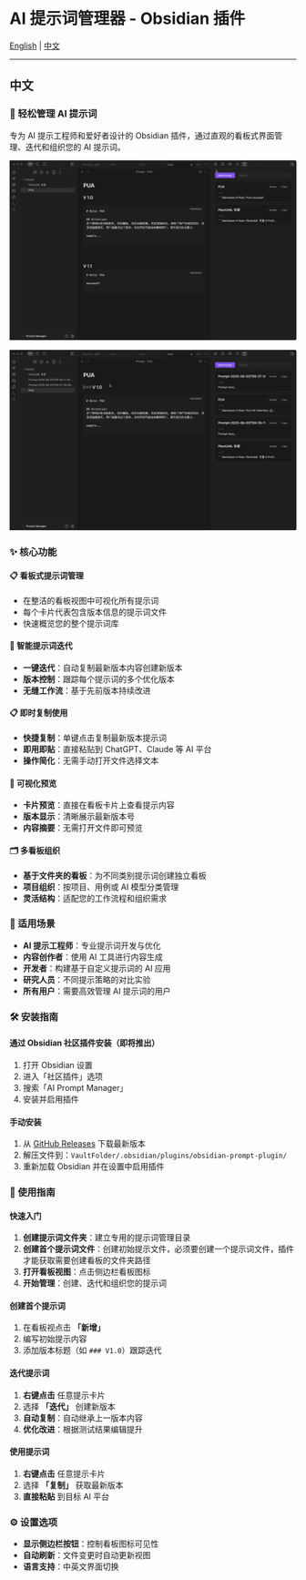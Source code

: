 # AI 提示词管理器 - Obsidian 插件

[English](README.md) | [中文](README-zh.md)

---

## 中文

### 🚀 轻松管理 AI 提示词

专为 AI 提示工程师和爱好者设计的 Obsidian 插件，通过直观的看板式界面管理、迭代和组织您的 AI 提示词。


![新建prompt](asset/newprompt.gif)


![prompt迭代](asset/lterate.gif)


### ✨ 核心功能

#### 📋 **看板式提示词管理**
- 在整洁的看板视图中可视化所有提示词
- 每个卡片代表包含版本信息的提示词文件
- 快速概览您的整个提示词库

#### 🔄 **智能提示词迭代**
- **一键迭代**：自动复制最新版本内容创建新版本
- **版本控制**：跟踪每个提示词的多个优化版本
- **无缝工作流**：基于先前版本持续改进

#### 📋 **即时复制使用**
- **快捷复制**：单键点击复制最新版本提示词
- **即用即贴**：直接粘贴到 ChatGPT、Claude 等 AI 平台
- **操作简化**：无需手动打开文件选择文本

#### 👀 **可视化预览**
- **卡片预览**：直接在看板卡片上查看提示内容
- **版本显示**：清晰展示最新版本号
- **内容摘要**：无需打开文件即可预览

#### 🗂️ **多看板组织**
- **基于文件夹的看板**：为不同类别提示词创建独立看板
- **项目组织**：按项目、用例或 AI 模型分类管理
- **灵活结构**：适配您的工作流程和组织需求

### 🎯 适用场景

- **AI 提示工程师**：专业提示词开发与优化
- **内容创作者**：使用 AI 工具进行内容生成
- **开发者**：构建基于自定义提示词的 AI 应用
- **研究人员**：不同提示策略的对比实验
- **所有用户**：需要高效管理 AI 提示词的用户

### 🛠️ 安装指南

#### 通过 Obsidian 社区插件安装（即将推出）

1. 打开 Obsidian 设置
2. 进入「社区插件」选项
3. 搜索「AI Prompt Manager」
4. 安装并启用插件

#### 手动安装

1. 从 [GitHub Releases](https://github.com/your-username/obsidian-prompt-plugin/releases) 下载最新版本
2. 解压文件到：`VaultFolder/.obsidian/plugins/obsidian-prompt-plugin/`
3. 重新加载 Obsidian 并在设置中启用插件

### 📖 使用指南

#### 快速入门
1. **创建提示词文件夹**：建立专用的提示词管理目录
2. **创建首个提示词文件**：创建初始提示文件，必须要创建一个提示词文件，插件才能获取需要创建看板的文件夹路径
3. **打开看板视图**：点击侧边栏看板图标
3. **开始管理**：创建、迭代和组织您的提示词

#### 创建首个提示词
1. 在看板视点击 **「新增」**
2. 编写初始提示内容
3. 添加版本标题（如 `### V1.0`）跟踪迭代

#### 迭代提示词
1. **右键点击** 任意提示卡片
2. 选择 **「迭代」** 创建新版本
3. **自动复制**：自动继承上一版本内容
4. **优化改进**：根据测试结果编辑提升

#### 使用提示词
1. **右键点击** 任意提示卡片
2. 选择 **「复制」** 获取最新版本
3. **直接粘贴** 到目标 AI 平台

### ⚙️ 设置选项

- **显示侧边栏按钮**：控制看板图标可见性
- **自动刷新**：文件变更时自动更新视图
- **语言支持**：中英文界面切换
